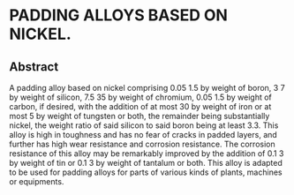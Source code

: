 # PADDING ALLOYS BASED ON NICKEL.

## Abstract
A padding alloy based on nickel comprising 0.05 1.5 by weight of boron, 3 7 by weight of silicon, 7.5 35 by weight of chromium, 0.05 1.5 by weight of carbon, if desired, with the addition of at most 30 by weight of iron or at most 5 by weight of tungsten or both, the remainder being substantially nickel, the weight ratio of said silicon to said boron being at least 3.3. This alloy is high in toughness and has no fear of cracks in padded layers, and further has high wear resistance and corrosion resistance. The corrosion resistance of this alloy may be remarkably improved by the addition of 0.1 3 by weight of tin or 0.1 3 by weight of tantalum or both. This alloy is adapted to be used for padding alloys for parts of various kinds of plants, machines or equipments.